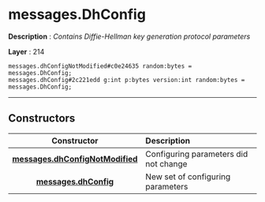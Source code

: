 # messages.DhConfig

**Description** : *Contains Diffie\-Hellman key generation protocol parameters*

**Layer** : 214

```tl
messages.dhConfigNotModified#c0e24635 random:bytes = messages.DhConfig;
messages.dhConfig#2c221edd g:int p:bytes version:int random:bytes = messages.DhConfig;
```

---

## Constructors

| Constructor | Description |
| :---: | :--- |
| [**messages.dhConfigNotModified**](constructor/messages.dhConfigNotModified) | Configuring parameters did not change |
| [**messages.dhConfig**](constructor/messages.dhConfig) | New set of configuring parameters |